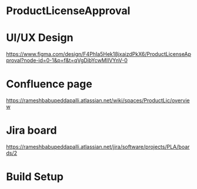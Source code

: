 # ProductLicenseApproval

# UI/UX Design
https://www.figma.com/design/F4PhIa5Hek18jxaizdPkX6/ProductLicenseApproval?node-id=0-1&p=f&t=qVgDibYcwMIIVYnV-0

# Confluence page
https://rameshbabupeddapalli.atlassian.net/wiki/spaces/ProductLic/overview

# Jira board
https://rameshbabupeddapalli.atlassian.net/jira/software/projects/PLA/boards/2


# Build Setup
